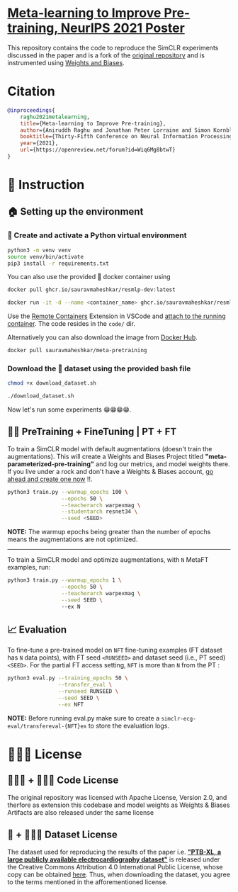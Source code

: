 # [Meta-learning to Improve Pre-training, NeurIPS 2021 Poster](https://openreview.net/forum?id=Wiq6Mg8btwT)

This repository contains the code to reproduce the SimCLR experiments discussed in the paper and is a fork of the [original repository](https://github.com/aniruddhraghu/meta-pretraining) and is instrumented using [Weights and Biases](https://wandb.ai/site).


# Citation

```bibtex
@inproceedings{
    raghu2021metalearning,
    title={Meta-learning to Improve Pre-training},
    author={Aniruddh Raghu and Jonathan Peter Lorraine and Simon Kornblith and Matthew B.A. McDermott and David Duvenaud},
    booktitle={Thirty-Fifth Conference on Neural Information Processing Systems},
    year={2021},
    url={https://openreview.net/forum?id=Wiq6Mg8btwT}
}
```

# 📝 Instruction
## 🏠 Setting up the environment

### 🐍 Create and activate a Python virtual environment

```bash
python3 -m venv venv
source venv/bin/activate
pip3 install -r requirements.txt
```

You can also use the provided 🐳 docker container using
```bash
docker pull ghcr.io/sauravmaheshkar/resmlp-dev:latest

docker run -it -d --name <container_name> ghcr.io/sauravmaheshkar/resmlp-dev
```

Use the [Remote Containers](https://marketplace.visualstudio.com/items?itemName=ms-vscode-remote.remote-containers) Extension in VSCode and [attach to the running container](https://code.visualstudio.com/docs/remote/attach-container). The code resides in the `code/` dir.

Alternatively you can also download the image from [Docker Hub](https://hub.docker.com/r/sauravmaheshkar/meta-pretraining).

```bash
docker pull sauravmaheshkar/meta-pretraining
```

### Download the 💽 dataset using the provided bash file

```bash
chmod +x download_dataset.sh

./download_dataset.sh
```

Now let's run some experiments 😁😁😁😁.

## 💪🏻 PreTraining + FineTuning | PT + FT

To train a SimCLR model with default augmentations (doesn't train the augmentations). This will create a Weights and Biases Project titled **"meta-parameterized-pre-training"** and log our metrics, and model weights there. If you live under a rock and don't have a Weights & Biases account, [go ahead and create one now](https://app.wandb.ai/login?signup=true) !!.

```bash
python3 train.py --warmup_epochs 100 \
                 --epochs 50 \
                 --teacherarch warpexmag \
                 --studentarch resnet34 \
                 --seed <SEED>
```

**NOTE:** The warmup epochs being greater than the number of epochs means the augmentations are not optimized.

---
 
To train a SimCLR model and optimize augmentations, with `N` MetaFT examples, run:

```bash
python3 train.py --warmup_epochs 1 \
                 --epochs 50 \
                 --teacherarch warpexmag \
                 --seed SEED \ 
                 --ex N
```

## 📈 Evaluation

To fine-tune a pre-trained model on `NFT` fine-tuning examples (FT dataset has `N` data points), with FT seed `<RUNSEED>` and dataset seed (i.e., PT seed) `<SEED>`. For the partial FT access setting,  `NFT` is more than `N` from the PT :

```bash
python3 eval.py --training_epochs 50 \
                --transfer_eval \
                --runseed RUNSEED \
                --seed SEED \
                --ex NFT
```

**NOTE:** Before running eval.py make sure to create a `simclr-ecg-eval/transfereval-{NFT}ex` to store the evaluation logs.

# 👨🏻‍⚖️ License

## 🧑🏼‍💻 + 👨🏻‍⚖️ Code License

The original repository was licensed with Apache License, Version 2.0, and therfore as extension this codebase and model weights as Weights & Biases Artifacts are also released under the same license 

## 💽 + 👨🏻‍⚖️ Dataset License

The dataset used for reproducing the results of the paper i.e. [**"PTB-XL, a large publicly available electrocardiography dataset"**](https://www.physionet.org/content/ptb-xl/1.0.1/) is released under the Creative Commons Attribution 4.0 International Public License, whose copy can be obtained [here](https://creativecommons.org/licenses/by/4.0/legalcode). Thus, when downloading the dataset, you agree to the terms mentioned in the afforementioned license.
